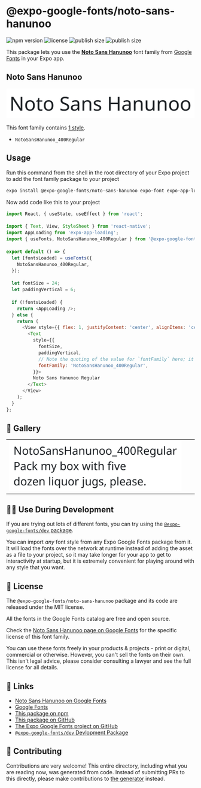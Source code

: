 # @expo-google-fonts/noto-sans-hanunoo

![npm version](https://flat.badgen.net/npm/v/@expo-google-fonts/noto-sans-hanunoo)
![license](https://flat.badgen.net/github/license/expo/google-fonts)
![publish size](https://flat.badgen.net/packagephobia/install/@expo-google-fonts/noto-sans-hanunoo)
![publish size](https://flat.badgen.net/packagephobia/publish/@expo-google-fonts/noto-sans-hanunoo)

This package lets you use the [**Noto Sans Hanunoo**](https://fonts.google.com/specimen/Noto+Sans+Hanunoo) font family from [Google Fonts](https://fonts.google.com/) in your Expo app.

## Noto Sans Hanunoo

![Noto Sans Hanunoo](./font-family.png)

This font family contains [1 style](#-gallery).

- `NotoSansHanunoo_400Regular`

## Usage

Run this command from the shell in the root directory of your Expo project to add the font family package to your project
```sh
expo install @expo-google-fonts/noto-sans-hanunoo expo-font expo-app-loading
```

Now add code like this to your project
```js
import React, { useState, useEffect } from 'react';

import { Text, View, StyleSheet } from 'react-native';
import AppLoading from 'expo-app-loading';
import { useFonts, NotoSansHanunoo_400Regular } from '@expo-google-fonts/noto-sans-hanunoo';

export default () => {
  let [fontsLoaded] = useFonts({
    NotoSansHanunoo_400Regular,
  });

  let fontSize = 24;
  let paddingVertical = 6;

  if (!fontsLoaded) {
    return <AppLoading />;
  } else {
    return (
      <View style={{ flex: 1, justifyContent: 'center', alignItems: 'center' }}>
        <Text
          style={{
            fontSize,
            paddingVertical,
            // Note the quoting of the value for `fontFamily` here; it expects a string!
            fontFamily: 'NotoSansHanunoo_400Regular',
          }}>
          Noto Sans Hanunoo Regular
        </Text>
      </View>
    );
  }
};

```

## 🔡 Gallery


||||
|-|-|-|
|![NotoSansHanunoo_400Regular](./NotoSansHanunoo_400Regular.ttf.png)||||


## 👩‍💻 Use During Development

If you are trying out lots of different fonts, you can try using the [`@expo-google-fonts/dev` package](https://github.com/expo/google-fonts/tree/master/font-packages/dev#readme).

You can import *any* font style from any Expo Google Fonts package from it. It will load the fonts
over the network at runtime instead of adding the asset as a file to your project, so it may take longer
for your app to get to interactivity at startup, but it is extremely convenient
for playing around with any style that you want.

## 📖 License

The `@expo-google-fonts/noto-sans-hanunoo` package and its code are released under the MIT license.

All the fonts in the Google Fonts catalog are free and open source.

Check the [Noto Sans Hanunoo page on Google Fonts](https://fonts.google.com/specimen/Noto+Sans+Hanunoo) for the specific license of this font family.

You can use these fonts freely in your products & projects - print or digital, commercial or otherwise. However, you can't sell the fonts on their own. This isn't legal advice, please consider consulting a lawyer and see the full license for all details.

## 🔗 Links

- [Noto Sans Hanunoo on Google Fonts](https://fonts.google.com/specimen/Noto+Sans+Hanunoo)
- [Google Fonts](https://fonts.google.com/)
- [This package on npm](https://www.npmjs.com/package/@expo-google-fonts/noto-sans-hanunoo)
- [This package on GitHub](https://github.com/expo/google-fonts/tree/master/font-packages/noto-sans-hanunoo)
- [The Expo Google Fonts project on GitHub](https://github.com/expo/google-fonts)
- [`@expo-google-fonts/dev` Devlopment Package](https://github.com/expo/google-fonts/tree/master/font-packages/dev)

## 🤝 Contributing

Contributions are very welcome! This entire directory, including what you are reading now, was generated from code. Instead of submitting PRs to this directly, please make contributions to [the generator](https://github.com/expo/google-fonts/tree/master/packages/generator) instead.
